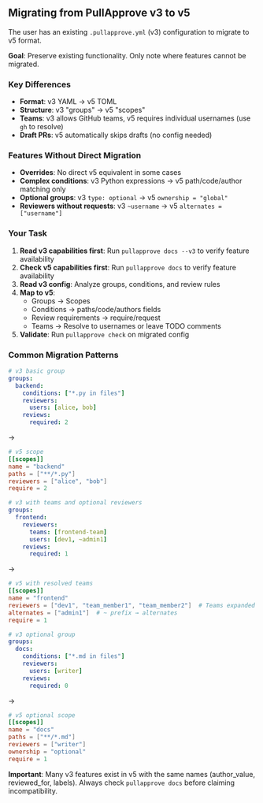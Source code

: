 ## Migrating from PullApprove v3 to v5

The user has an existing `.pullapprove.yml` (v3) configuration to migrate to v5 format.

**Goal**: Preserve existing functionality. Only note where features cannot be migrated.

### Key Differences

- **Format**: v3 YAML → v5 TOML
- **Structure**: v3 "groups" → v5 "scopes"
- **Teams**: v3 allows GitHub teams, v5 requires individual usernames (use `gh` to resolve)
- **Draft PRs**: v5 automatically skips drafts (no config needed)

### Features Without Direct Migration

- **Overrides**: No direct v5 equivalent in some cases
- **Complex conditions**: v3 Python expressions → v5 path/code/author matching only
- **Optional groups**: v3 `type: optional` → v5 `ownership = "global"`
- **Reviewers without requests**: v3 `~username` → v5 `alternates = ["username"]`

### Your Task

1. **Read v3 capabilities first**: Run `pullapprove docs --v3` to verify feature availability
1. **Check v5 capabilities first**: Run `pullapprove docs` to verify feature availability
2. **Read v3 config**: Analyze groups, conditions, and review rules
3. **Map to v5**:
   - Groups → Scopes
   - Conditions → paths/code/authors fields
   - Review requirements → require/request
   - Teams → Resolve to usernames or leave TODO comments
4. **Validate**: Run `pullapprove check` on migrated config

### Common Migration Patterns

```yaml
# v3 basic group
groups:
  backend:
    conditions: ["*.py in files"]
    reviewers:
      users: [alice, bob]
    reviews:
      required: 2
```
→
```toml
# v5 scope
[[scopes]]
name = "backend"
paths = ["**/*.py"]
reviewers = ["alice", "bob"]
require = 2
```

```yaml
# v3 with teams and optional reviewers
groups:
  frontend:
    reviewers:
      teams: [frontend-team]
      users: [dev1, ~admin1]
    reviews:
      required: 1
```
→
```toml
# v5 with resolved teams
[[scopes]]
name = "frontend"
reviewers = ["dev1", "team_member1", "team_member2"]  # Teams expanded
alternates = ["admin1"]  # ~ prefix → alternates
require = 1
```

```yaml
# v3 optional group
groups:
  docs:
    conditions: ["*.md in files"]
    reviewers:
      users: [writer]
    reviews:
      required: 0
```
→
```toml
# v5 optional scope
[[scopes]]
name = "docs"
paths = ["**/*.md"]
reviewers = ["writer"]
ownership = "optional"
require = 1
```

**Important**: Many v3 features exist in v5 with the same names (author_value, reviewed_for, labels). Always check `pullapprove docs` before claiming incompatibility.
